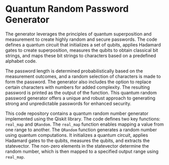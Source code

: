 # Quantum Random Password Generator

The generator leverages the principles of quantum superposition and measurement to create highly random and secure passwords. The code defines a quantum circuit that initializes a set of qubits, applies Hadamard gates to create superposition, measures the qubits to obtain classical bit strings, and maps these bit strings to characters based on a predefined alphabet code. 

The password length is determined probabilistically based on the measurement outcomes, and a random selection of characters is made to form the password. The generator also includes the option to replace certain characters with numbers for added complexity. The resulting password is printed as the output of the function. This quantum random password generator offers a unique and robust approach to generating strong and unpredictable passwords for enhanced security.

This code repository contains a quantum random number generator implemented using the Qiskit library. The code defines two key functions: `real_map` and `QRandom`. The `real_map` function enables mapping a value from one range to another. The `QRandom` function generates a random number using quantum computations. It initializes a quantum circuit, applies Hadamard gates to the qubits, measures the qubits, and extracts the statevector. The non-zero elements in the statevector determine the random number, which is then mapped to a specified output range using `real_map`.

